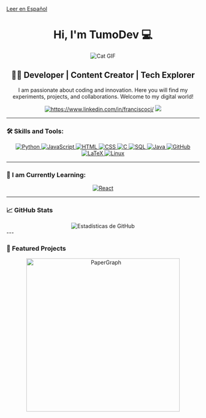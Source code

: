 [Leer en Español](./README_ES.md)



<h1 align="center"> Hi, I'm TumoDev 💻</h1>

<div align="center">
    <img src="https://media1.tenor.com/m/3Qb1nM5v680AAAAd/cat-cats.gif" alt="Cat GIF"/>
</div>

<h2 align="center">👨‍💻 Developer | Content Creator | Tech Explorer</h2>

<p align="center">
    I am passionate about coding and innovation. Here you will find my experiments, projects, and collaborations. Welcome to my digital world!
</p>



<div align="center">
    <a href="https://www.linkedin.com/in/franciscocj/" style="border: none; display: inline-block;">
        <img src="https://img.shields.io/badge/LinkedIn-Francisco_Cortés-0077B5?style=for-the-badge&logo=linkedin&logoColor=white&labelColor=101010" alt="https://www.linkedin.com/in/franciscocj/" style="border: none;"/>
    </a>
    <a href="https://youtube.com/@tumodev" style="border: none; display: inline-block;">
        <img src="https://img.shields.io/badge/YouTube-TumoDEV-FF0000?style=for-the-badge&logo=youtube&logoColor=white&labelColor=101010"
        style="border: none;"/>
    </a>
</div>


---


### 🛠️ Skills and Tools:

<div align="center">
  <a href="#" style="border: none; display: inline-block;">
    <img src="https://img.shields.io/badge/-Python-blue?style=for-the-badge&logo=python&logoColor=white" alt="Python" style="border: none;"/>
    <img src="https://img.shields.io/badge/-JavaScript-yellow?style=for-the-badge&logo=javascript&logoColor=white" alt="JavaScript" style="border: none;"/>
    <img src="https://img.shields.io/badge/-HTML-orange?style=for-the-badge&logo=html5&logoColor=white" alt="HTML"/>
    <img src="https://img.shields.io/badge/-CSS-1572B6?style=for-the-badge&logo=css3&logoColor=white" alt="CSS" style="border: none;"/>
    <img src="https://img.shields.io/badge/-C-00599C?style=for-the-badge&logo=c&logoColor=white" alt="C" style="border: none;"/>
    <img src="https://img.shields.io/badge/-SQL-4479A1?style=for-the-badge&logo=mysql&logoColor=white" alt="SQL" style="border: none;"/>
    <img src="https://img.shields.io/badge/-Java-red?style=for-the-badge&logo=java&logoColor=white" alt="Java" style="border: none;"/>
    <img src="https://img.shields.io/badge/-GitHub-181717?style=for-the-badge&logo=github&logoColor=white" alt="GitHub" style="border: none;"/>
    <img src="https://img.shields.io/badge/-LaTeX-008080?style=for-the-badge&logo=latex&logoColor=white" alt="LaTeX" style="border: none;"/>
    <img src="https://img.shields.io/badge/-Linux-FCC624?style=for-the-badge&logo=linux&logoColor=white" alt="Linux" style="border: none;"/>
    </a>
</div>


---

### 🌱 I am Currently Learning:

<div align="center">
  <a href="#" style="border: none; display: inline-block;">
        <img src="https://img.shields.io/badge/-React-black?style=for-the-badge&logo=react" alt="React" style="border: none;" />
    </a>
</div>


---

### 📈 GitHub Stats

<div align="center">
    <img src="https://github-readme-stats.vercel.app/api?username=tumodev&show_icons=true&theme=vue" alt="Estadísticas de GitHub"/>
</div>
---

### 🌟 Featured Projects

<div align="center">
    <a href="https://github.com/TumoDev/PaperGraph">
        <img src="https://github.com/TumoDev/PaperGraph" alt="PaperGraph" width="400"/>
    </a>
</div>

